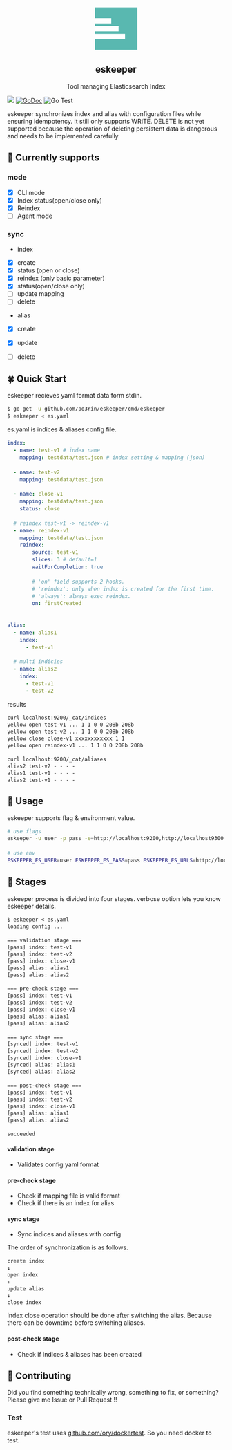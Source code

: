 <p align="center">
  <img alt="eskeeper-logo" src="logo.png" height="100" />
  <h2 align="center">eskeeper</h2>
  <p align="center">Tool managing Elasticsearch Index</p>
</p>

<img src="https://img.shields.io/badge/go-v1.16-blue.svg"/> [![GoDoc](https://godoc.org/github.com/po3rin/eskeeper?status.svg)](https://godoc.org/github.com/po3rin/eskeeper) ![Go Test](https://github.com/po3rin/eskeeper/workflows/Go%20Test/badge.svg) 

eskeeper synchronizes index and alias with configuration files while ensuring idempotency. It still only supports WRITE. DELETE is not yet supported because the operation of deleting persistent data is dangerous and needs to be implemented carefully. 

## :muscle: Currently supports

### mode

- [x] CLI mode
- [x] Index status(open/close only)
- [x] Reindex
- [ ] Agent mode

### sync 

* index
- [x] create
- [x] status (open or close)
- [x] reindex (only basic parameter)
- [x] status(open/close only)
- [ ] update mapping
- [ ] delete

* alias
- [x] create
- [x] update
- [ ] delete


## :four_leaf_clover: Quick Start

eskeeper recieves yaml format data form stdin.

```bash
$ go get -u github.com/po3rin/eskeeper/cmd/eskeeper
$ eskeeper < es.yaml
```

es.yaml is indices & aliases config file.

```yaml
index:
  - name: test-v1 # index name
    mapping: testdata/test.json # index setting & mapping (json)

  - name: test-v2
    mapping: testdata/test.json

  - name: close-v1
    mapping: testdata/test.json
    status: close

  # reindex test-v1 -> reindex-v1	
  - name: reindex-v1
    mapping: testdata/test.json
    reindex:
        source: test-v1 
        slices: 3 # default=1
        waitForCompletion: true

        # 'on' field supports 2 hooks.
        # 'reindex': only when index is created for the first time.
        # 'always': always exec reindex.
        on: firstCreated


alias:
  - name: alias1
    index:
      - test-v1

  # multi indicies
  - name: alias2
    index:
      - test-v1
      - test-v2
```

results

```bach
curl localhost:9200/_cat/indices
yellow open test-v1 ... 1 1 0 0 208b 208b
yellow open test-v2 ... 1 1 0 0 208b 208b
yellow close close-v1 xxxxxxxxxxxx 1 1
yellow open reindex-v1 ... 1 1 0 0 208b 208b

curl localhost:9200/_cat/aliases
alias2 test-v2 - - - -
alias1 test-v1 - - - -
alias2 test-v1 - - - -
```


## :triangular_ruler: Usage

eskeeper supports flag & environment value.

```bash
# use flags
eskeeper -u user -p pass -e=http://localhost:9200,http://localhost9300 < testdata/es.yaml

# use env
ESKEEPER_ES_USER=user ESKEEPER_ES_PASS=pass ESKEEPER_ES_URLS=http://localhost:9200 eskeeper < testdata/es.yaml
```

## :mag_right: Stages

eskeeper process is divided into four stages. verbose option lets you know eskeeper details.

```
$ eskeeper < es.yaml
loading config ...

=== validation stage ===
[pass] index: test-v1
[pass] index: test-v2
[pass] index: close-v1
[pass] alias: alias1
[pass] alias: alias2

=== pre-check stage ===
[pass] index: test-v1
[pass] index: test-v2
[pass] index: close-v1
[pass] alias: alias1
[pass] alias: alias2

=== sync stage ===
[synced] index: test-v1
[synced] index: test-v2
[synced] index: close-v1
[synced] alias: alias1
[synced] alias: alias2

=== post-check stage ===
[pass] index: test-v1
[pass] index: test-v2
[pass] index: close-v1
[pass] alias: alias1
[pass] alias: alias2

succeeded
```

#### validation stage
* Validates config yaml format

#### pre-check stage 

* Check if mapping file is valid format
* Check if there is an index for alias  

#### sync stage
* Sync indices and aliases with config

The order of synchronization is as follows.

```
create index
↓
open index
↓
update alias
↓
close index
```

Index close operation should be done after switching the alias.
Because there can be downtime before switching aliases.

#### post-check stage
* Check if indices & aliases has been created


## :triangular_flag_on_post: Contributing

Did you find something technically wrong, something to fix, or something? Please give me Issue or Pull Request !!

### Test

eskeeper's test uses [github.com/ory/dockertest](github.com/ory/dockertest). So you need docker to test.
